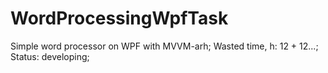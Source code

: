 # WordProcessingWpfTask

Simple word processor on WPF with MVVM-arh; 
Wasted time, h: 12 + 12...;
Status: developing;
